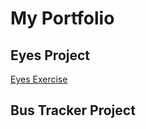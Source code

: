 # My Portfolio
## Eyes Project
<a href="http://Chris-iCode.github.io/Eyes"> Eyes Exercise </a>
## Bus Tracker Project
